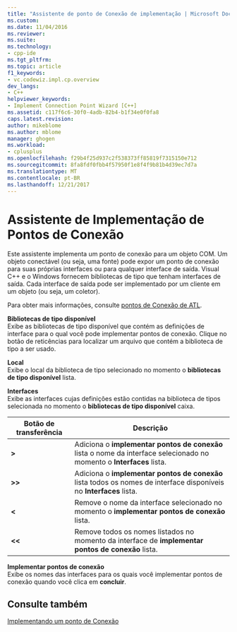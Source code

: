```yaml
---
title: "Assistente de ponto de Conexão de implementação | Microsoft Docs"
ms.custom: 
ms.date: 11/04/2016
ms.reviewer: 
ms.suite: 
ms.technology:
- cpp-ide
ms.tgt_pltfrm: 
ms.topic: article
f1_keywords:
- vc.codewiz.impl.cp.overview
dev_langs:
- C++
helpviewer_keywords:
- Implement Connection Point Wizard [C++]
ms.assetid: c117f6c6-30f0-4adb-82b4-b1f34e0f0fa8
caps.latest.revision: 
author: mikeblome
ms.author: mblome
manager: ghogen
ms.workload:
- cplusplus
ms.openlocfilehash: f29b4f25d937c2f538373ff85819f7315150e712
ms.sourcegitcommit: 8fa8fdf0fbb4f57950f1e8f4f9b81b4d39ec7d7a
ms.translationtype: MT
ms.contentlocale: pt-BR
ms.lasthandoff: 12/21/2017
---
```

# <a name="implement-connection-point-wizard"></a>Assistente de Implementação de Pontos de Conexão
Este assistente implementa um ponto de conexão para um objeto COM. Um objeto conectável (ou seja, uma fonte) pode expor um ponto de conexão para suas próprias interfaces ou para qualquer interface de saída. Visual C++ e o Windows fornecem bibliotecas de tipo que tenham interfaces de saída. Cada interface de saída pode ser implementado por um cliente em um objeto (ou seja, um coletor).  
  
 Para obter mais informações, consulte [pontos de Conexão de ATL](../atl/atl-connection-points.md).  
  
 **Bibliotecas de tipo disponível**  
 Exibe as bibliotecas de tipo disponível que contém as definições de interface para o qual você pode implementar pontos de conexão. Clique no botão de reticências para localizar um arquivo que contém a biblioteca de tipo a ser usado.  
  
 **Local**  
 Exibe o local da biblioteca de tipo selecionado no momento o **bibliotecas de tipo disponível** lista.  
  
 **Interfaces**  
 Exibe as interfaces cujas definições estão contidas na biblioteca de tipos selecionada no momento o **bibliotecas de tipo disponível** caixa.  
  
|Botão de transferência|Descrição|  
|---------------------|-----------------|  
|**>**|Adiciona o **implementar pontos de conexão** lista o nome da interface selecionado no momento o **Interfaces** lista.|  
|**>>**|Adiciona o **implementar pontos de conexão** lista todos os nomes de interface disponíveis no **Interfaces** lista.|  
|**<**|Remove o nome da interface selecionado no momento o **implementar pontos de conexão** lista.|  
|**<<**|Remove todos os nomes listados no momento da interface de **implementar pontos de conexão** lista.|  
  
 **Implementar pontos de conexão**  
 Exibe os nomes das interfaces para os quais você implementar pontos de conexão quando você clica em **concluir**.  
  
## <a name="see-also"></a>Consulte também  
 [Implementando um ponto de Conexão](../ide/implementing-a-connection-point-visual-cpp.md)